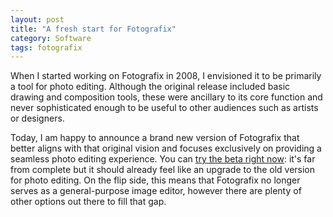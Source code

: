 ```yaml
---
layout: post
title: "A fresh start for Fotografix"
category: Software
tags: fotografix
---
```


When I started working on Fotografix in 2008, I envisioned it to be primarily a tool for photo editing. Although the original release included basic drawing and composition tools, these were ancillary to its core function and never sophisticated enough to be useful to other audiences such as artists or designers.

Today, I am happy to announce a brand new version of Fotografix that better aligns with that original vision and focuses exclusively on providing a seamless photo editing experience. You can [try the beta right now](/fotografix/): it's far from complete but it should already feel like an upgrade to the old version for photo editing. On the flip side, this means that Fotografix no longer serves as a general-purpose image editor, however there are plenty of other options out there to fill that gap.